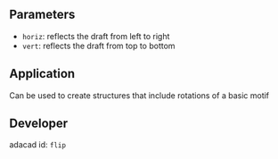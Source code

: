 
## Parameters
- `horiz`: reflects the draft from left to right
- `vert`: reflects the draft from top to bottom 


## Application
Can be used to create structures that include rotations of a basic motif

## Developer
adacad id: `flip`
